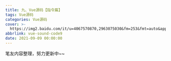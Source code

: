 ```yaml
---
title: 九、Vue源码【指令篇】
tags: Vue源码
categories: Vue源码
cover: >-
  https://img2.baidu.com/it/u=4067570870,2963075030&fm=253&fmt=auto&app=120&f=JPEG?w=640&h=360
abbrlink: vue-sound-code9
date: 2021-09-09 00:00:00
---
```


笔友内容整理，努力更新中~~
